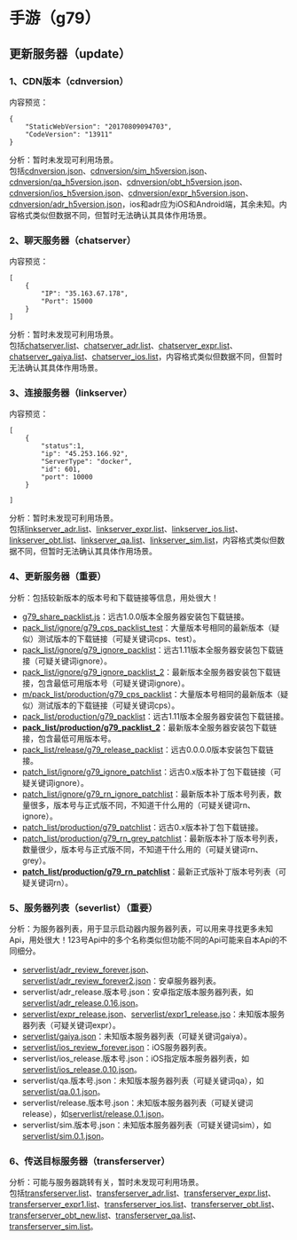 # 手游（g79）
## 更新服务器（update）
### 1、CDN版本（cdnversion）
内容预览：
```
{
    "StaticWebVersion": "20170809094703",
    "CodeVersion": "13911"
}
```
分析：暂时未发现可利用场景。  
包括[cdnversion.json](https://g79.update.netease.com/cdnversion.json)、[cdnversion/sim_h5version.json](https://g79.update.netease.com/cdnversion/sim_h5version.json)、[cdnversion/qa_h5version.json](https://g79.update.netease.com/cdnversion/qa_h5version.json)、[cdnversion/obt_h5version.json](https://g79.update.netease.com/cdnversion/obt_h5version.json)、[cdnversion/ios_h5version.json](https://g79.update.netease.com/cdnversion/ios_h5version.json)、[cdnversion/expr_h5version.json](https://g79.update.netease.com/cdnversion/expr_h5version.json)、[cdnversion/adr_h5version.json](https://g79.update.netease.com/cdnversion/adr_h5version.json)，ios和adr应为iOS和Android端，其余未知。内容格式类似但数据不同，但暂时无法确认其具体作用场景。
### 2、聊天服务器（chatserver）
内容预览：
```
[
    {
        "IP": "35.163.67.178",
        "Port": 15000
    }
]
```
分析：暂时未发现可利用场景。  
包括[chatserver.list](https://g79.update.netease.com/chatserver.list)、[chatserver_adr.list](https://g79.update.netease.com/chatserver_adr.list)、[chatserver_expr.list](https://g79.update.netease.com/chatserver_expr.list)、[chatserver_gaiya.list](https://g79.update.netease.com/chatserver_gaiya.list)、[chatserver_ios.list](https://g79.update.netease.com/chatserver_ios.list)，内容格式类似但数据不同，但暂时无法确认其具体作用场景。
### 3、连接服务器（linkserver）
内容预览：
```
[
    {
    	"status":1,
        "ip": "45.253.166.92",
        "ServerType": "docker",
        "id": 601,
        "port": 10000
    }

]
```
分析：暂时未发现可利用场景。  
包括[linkserver_adr.list](https://g79.update.netease.com/linkserver_adr.list)、[linkserver_expr.list](https://g79.update.netease.com/linkserver_expr.list)、[linkserver_ios.list](https://g79.update.netease.com/linkserver_ios.list)、[linkserver_obt.list](https://g79.update.netease.com/linkserver_obt.list)、[linkserver_qa.list](https://g79.update.netease.com/linkserver_qa.list)、[linkserver_sim.list](https://g79.update.netease.com/linkserver_sim.list)，内容格式类似但数据不同，但暂时无法确认其具体作用场景。
### 4、更新服务器（重要）
分析：包括较新版本的版本号和下载链接等信息，用处很大！
* [g79_share_packlist.js](https://g79.update.netease.com/g79_share_packlist.js)：远古1.0.0版本全服务器安装包下载链接。
* [pack_list/ignore/g79_cps_packlist_test](https://g79.update.netease.com/pack_list/ignore/g79_cps_packlist_test)：大量版本号相同的最新版本（疑似）测试版本的下载链接（可疑关键词cps、test）。
* [pack_list/ignore/g79_ignore_packlist](https://g79.update.netease.com/pack_list/ignore/g79_ignore_packlist)：远古1.11版本全服务器安装包下载链接（可疑关键词ignore）。
* [pack_list/ignore/g79_ignore_packlist_2](https://g79.update.netease.com/pack_list/ignore/g79_ignore_packlist_2)：最新版本全服务器安装包下载链接，包含最低可用版本号（可疑关键词ignore）。
* [m/pack_list/production/g79_cps_packlist](https://g79.update.netease.com/pack_list/production/g79_cps_packlist)：大量版本号相同的最新版本（疑似）测试版本的下载链接（可疑关键词cps）。
* [pack_list/production/g79_packlist](https://g79.update.netease.com/pack_list/production/g79_packlist)：远古1.11版本全服务器安装包下载链接。
* **[pack_list/production/g79_packlist_2](https://g79.update.netease.com/pack_list/production/g79_packlist_2)**：最新版本全服务器安装包下载链接，包含最低可用版本号。
* [pack_list/release/g79_release_packlist](https://g79.update.netease.com/pack_list/release/g79_release_packlist)：远古0.0.0.0版本安装包下载链接。
* [patch_list/ignore/g79_ignore_patchlist](https://g79.update.netease.com/patch_list/ignore/g79_ignore_patchlist)：远古0.x版本补丁包下载链接（可疑关键词ignore）。
* [patch_list/ignore/g79_rn_ignore_patchlist](https://g79.update.netease.com/patch_list/ignore/g79_rn_ignore_patchlist)：最新版本补丁版本号列表，数量很多，版本号与正式版不同，不知道干什么用的（可疑关键词rn、ignore）。
* [patch_list/production/g79_patchlist](https://g79.update.netease.com/patch_list/production/g79_patchlist)：远古0.x版本补丁包下载链接。
* [patch_list/production/g79_rn_grey_patchlist](https://g79.update.netease.com/patch_list/production/g79_rn_grey_patchlist)：最新版本补丁版本号列表，数量很少，版本号与正式版不同，不知道干什么用的（可疑关键词rn、grey）。
* **[patch_list/production/g79_rn_patchlist](https://g79.update.netease.com/patch_list/production/g79_rn_patchlist)**：最新正式版补丁版本号列表（可疑关键词rn）。
### 5、服务器列表（severlist）（重要）
分析：为服务器列表，用于显示启动器内服务器列表，可以用来寻找更多未知Api，用处很大！123号Api中的多个名称类似但功能不同的Api可能来自本Api的不同细分。
* [serverlist/adr_review_forever.json](https://g79.update.netease.com/serverlist/adr_review_forever.json)、[serverlist/adr_review_forever2.json](https://g79.update.netease.com/serverlist/adr_review_forever2.json)：安卓服务器列表。
* serverlist/adr_release.版本号.json：安卓指定版本服务器列表，如[serverlist/adr_release.0.16.json](https://g79.update.netease.com/serverlist/adr_release.0.16.json)。
* [serverlist/expr_release.json](https://g79.update.netease.com/serverlist/expr_release.json)、[serverlist/expr1_release.jso](https://g79.update.netease.com/serverlist/expr1_release.json)：未知版本服务器列表（可疑关键词expr）。
* [serverlist/gaiya.json](https://g79.update.netease.com/serverlist/gaiya.json)：未知版本服务器列表（可疑关键词gaiya）。
* [serverlist/ios_review_forever.json](https://g79.update.netease.com/serverlist/ios_review_forever.json)：iOS服务器列表。
* serverlist/ios_release.版本号.json：iOS指定版本服务器列表，如[serverlist/ios_release.0.10.json](https://g79.update.netease.com/serverlist/ios_release.0.10.json)。
* serverlist/qa.版本号.json：未知版本服务器列表（可疑关键词qa），如[serverlist/qa.0.1.json](https://g79.update.netease.com/serverlist/qa.0.1.json)。
* serverlist/release.版本号.json：未知版本服务器列表（可疑关键词release），如[serverlist/release.0.1.json](https://g79.update.netease.com/serverlist/release.0.1.json)。
* serverlist/sim.版本号.json：未知版本服务器列表（可疑关键词sim），如[serverlist/sim.0.1.json](https://g79.update.netease.com/serverlist/sim.0.1.json)。
### 6、传送目标服务器（transferserver）
分析：可能与服务器跳转有关，暂时未发现可利用场景。  
包括[transferserver.list](https://g79.update.netease.com/transferserver.list)、[transferserver_adr.list](https://g79.update.netease.com/transferserver_adr.list)、[transferserver_expr.list](https://g79.update.netease.com/transferserver_expr.list)、[transferserver_expr1.list](https://g79.update.netease.com/transferserver_expr1.list)、[transferserver_ios.list](https://g79.update.netease.com/transferserver_ios.list)、[transferserver_obt.list](https://g79.update.netease.com/transferserver_obt.list)、[transferserver_obt_new.list](https://g79.update.netease.com/transferserver_obt_new.list)、[transferserver_qa.list](https://g79.update.netease.com/transferserver_qa.list)、[transferserver_sim.list](https://g79.update.netease.com/transferserver_sim.list)。
